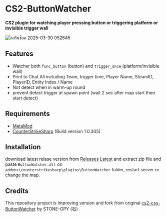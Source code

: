 # CS2-ButtonWatcher

**CS2 plugin for watching player pressing button or triggering platform or invisible trigger wall**
<br>

![สกรีนช็อต 2025-03-30 052645](https://github.com/user-attachments/assets/9efc5c85-c7c6-4c91-80ab-3da8d68497fe)


## Features

- Watcher both `func_button` (button) and `trigger_once` (platform/invisible wall)
- Print to Chat All including Team, trigger time, Player Name, SteamID, PlayerID, Entity Index / Name
- Not detect when in warm-up round
- prevent detect trigger at spawn point (wait 2 sec after map start then start detect)


## Requirements
- [MetaMod](https://cs2.poggu.me/metamod/installation)
- [CounterStrikeSharp](https://github.com/roflmuffin/CounterStrikeSharp) (Build version 1.0.305)

## Installation

download latest relase version from [Releases Latest]()
and extract zip file and paste `ButtonWatcher.dll` on `addons\counterstrikesharp\plugins\ButtonWatcher` folder,
restart server or change the map.

## Credits
This repository project is improving version and fork from original [cs2-css-ButtonWatcher](https://github.com/STONE-GPY/cs2-css-ButtonWatcher) by STONE-GPY (石)




    
